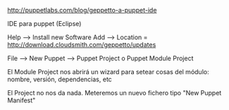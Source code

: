 http://puppetlabs.com/blog/geppetto-a-puppet-ide

IDE para puppet (Eclipse)

Help —> Install new Software 
Add —> Location = http://download.cloudsmith.com/geppetto/updates


File —> New 
Puppet —> Puppet Project  o  Puppet Module Project

El Module Project nos abrirá un wizard para setear cosas del módulo: nombre, versión, dependencias, etc

El Project no nos da nada. Meteremos un nuevo fichero tipo "New Puppet Manifest"

